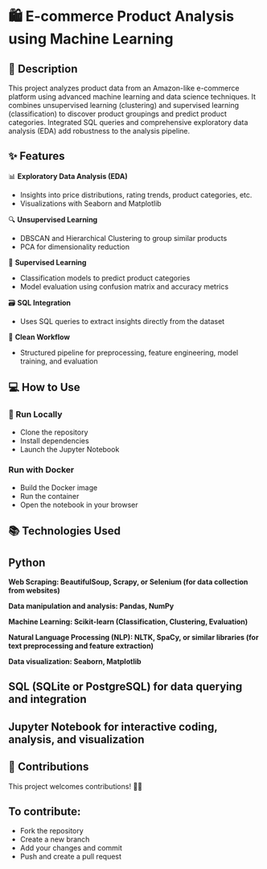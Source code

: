 # 🛍️ E-commerce Product Analysis using Machine Learning
## 📝 Description
This project analyzes product data from an Amazon-like e-commerce platform using advanced machine learning and data science techniques. It combines unsupervised learning (clustering) and supervised learning (classification) to discover product groupings and predict product categories. Integrated SQL queries and comprehensive exploratory data analysis (EDA) add robustness to the analysis pipeline.

## ✨ Features

📊 **Exploratory Data Analysis (EDA)**  
- Insights into price distributions, rating trends, product categories, etc.  
- Visualizations with Seaborn and Matplotlib

🔍 **Unsupervised Learning**  
- DBSCAN and Hierarchical Clustering to group similar products  
- PCA for dimensionality reduction

🧠 **Supervised Learning**  
- Classification models to predict product categories  
- Model evaluation using confusion matrix and accuracy metrics

🗃️ **SQL Integration**  
- Uses SQL queries to extract insights directly from the dataset

📂 **Clean Workflow**  
- Structured pipeline for preprocessing, feature engineering, model training, and evaluation


## 💻 How to Use

### 🔧 Run Locally

* Clone the repository
* Install dependencies
* Launch the Jupyter Notebook

### Run with Docker
* Build the Docker image
* Run the container
* Open the notebook in your browser

## 📚 Technologies Used
## Python

**Web Scraping: BeautifulSoup, Scrapy, or Selenium (for data collection from websites)**

**Data manipulation and analysis: Pandas, NumPy**

**Machine Learning: Scikit-learn (Classification, Clustering, Evaluation)**

**Natural Language Processing (NLP): NLTK, SpaCy, or similar libraries (for text preprocessing and feature extraction)**

**Data visualization: Seaborn, Matplotlib**

## SQL (SQLite or PostgreSQL) for data querying and integration

## Jupyter Notebook for interactive coding, analysis, and visualization

## 🤝 Contributions
This project welcomes contributions! 🧑‍💻

## To contribute:

* Fork the repository
* Create a new branch
* Add your changes and commit
* Push and create a pull request
